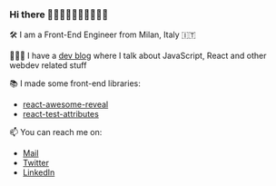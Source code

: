 ### Hi there 👋🏻👋🏼👋🏽👋🏾👋🏿

<!--
**dennismorello/dennismorello** is a ✨ _special_ ✨ repository because its `README.md` (this file) appears on your GitHub profile.

Here are some ideas to get you started:

- 🔭 I’m currently working on ...
- 🌱 I’m currently learning ...
- 👯 I’m looking to collaborate on ...
- 🤔 I’m looking for help with ...
- 💬 Ask me about ...
- 📫 How to reach me: ...
- 😄 Pronouns: ...
- ⚡ Fun fact: ...
-->

🛠 I am a Front-End Engineer from Milan, Italy 🇮🇹

👨🏻‍💻 I have a [dev blog](https://morello.dev) where I talk about JavaScript, React and other webdev related stuff

📚 I made some front-end libraries:
  - [react-awesome-reveal](https://github.com/dennismorello/react-awesome-reveal)
  - [react-test-attributes](https://github.com/dennismorello/react-test-attributes)
 
📫 You can reach me on:
- [Mail](mailto:dennismorello@gmail.com)
- [Twitter](https://twitter.com/dennismorello)
- [LinkedIn](https://linkedin.com/in/dennismorello)
